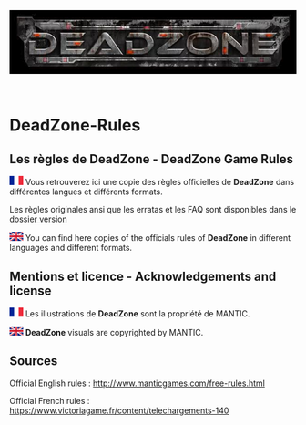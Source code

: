 <p align="center"><img src ="https://github.com/orouet/DeadZone-Rules/blob/master/site/img/banners/deadzone.jpg?raw=true" /></p>
<br />

# DeadZone-Rules
## Les règles de DeadZone - DeadZone Game Rules

![Drapeau français](https://github.com/orouet/DeadZone-Rules/blob/master/site/img/flags/fr-FR.png?raw=true)
Vous retrouverez ici une copie des règles officielles de **DeadZone** dans différentes langues et différents formats.

Les règles originales ansi que les erratas et les FAQ sont disponibles dans le [dossier version](rules/versions/)


![English flag](https://github.com/orouet/DeadZone-Rules/blob/master/site/img/flags/en-GB.png?raw=true)
You can find here copies of the officials rules of **DeadZone** in different languages and different formats.


## Mentions et licence - Acknowledgements and license

![Drapeau français](https://github.com/orouet/DeadZone-Rules/blob/master/site/img/flags/fr-FR.png?raw=true)
Les illustrations de **DeadZone** sont la propriété de MANTIC.


![English flag](https://github.com/orouet/DeadZone-Rules/blob/master/site/img/flags/en-GB.png?raw=true)
**DeadZone** visuals are copyrighted by MANTIC.


## Sources

Official English rules :
<http://www.manticgames.com/free-rules.html>


Official French rules :
<https://www.victoriagame.fr/content/telechargements-140>
